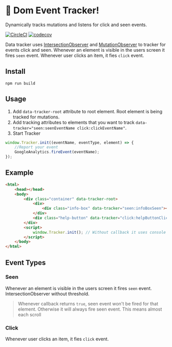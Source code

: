 # 🚀 Dom Event Tracker!
Dynamically tracks mutations and listens for click and seen events.

[![CircleCI](https://circleci.com/gh/Trendyol/dom-event-tracker.svg?style=svg)](https://circleci.com/gh/Trendyol/dom-event-tracker) [![codecov](https://codecov.io/gh/Trendyol/dom-event-tracker/branch/master/graph/badge.svg)](https://codecov.io/gh/Trendyol/dom-event-tracker)


Data tracker uses [IntersectionObserver](https://developer.mozilla.org/en-US/docs/Web/API/Intersection_Observer_API) and [MutationObserver](https://developer.mozilla.org/en-US/docs/Web/API/MutationObserver) to tracker for events click and seen.
Whenever an element is visible in the users screen it fires `seen` event. 
Whenever user clicks an item, it fies `click` event.


## Install
```
npm run build
```

## Usage
1. Add `data-tracker-root` attribute to root element. Root element is being tracked for mutations.
2. Add tracking attributes to elements that you want to track `data-tracker="seen:seenEventName click:clickEventName"`. 
3. Start Tracker
```js
window.Tracker.init((eventName, eventType, element) => {
    //Report your event
    GoogleAnalytics.fireEvent(eventName);
});
```

## Example

```html
<html>
    <head></head>
    <body>
        <div class="container" data-tracker-root>
            <div>
                <div class="info-box" data-tracker="seen:infoBoxSeen"></div>
            </div>
            <div class="help-button" data-tracker="click:helpButtonClicked"></div>
        </div>
        <script>
            window.Tracker.init(); // Without callback it uses console for notifying events
        </script>
    </body>
</html>
```


## Event Types
### Seen
Whenever an element is visible in the users screen it fires `seen` event. IntersectionObserver without threshold.

> Whenever callback returns `true`, seen event won't be fired for that element. Otherwise it will always fire seen event. This means almost each scroll

### Click
Whenever user clicks an item, it fies `click` event.
